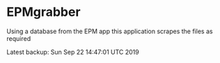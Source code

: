 # EPMgrabber
Using a database from the EPM app this application scrapes the files as required


Latest backup: Sun Sep 22 14:47:01 UTC 2019
